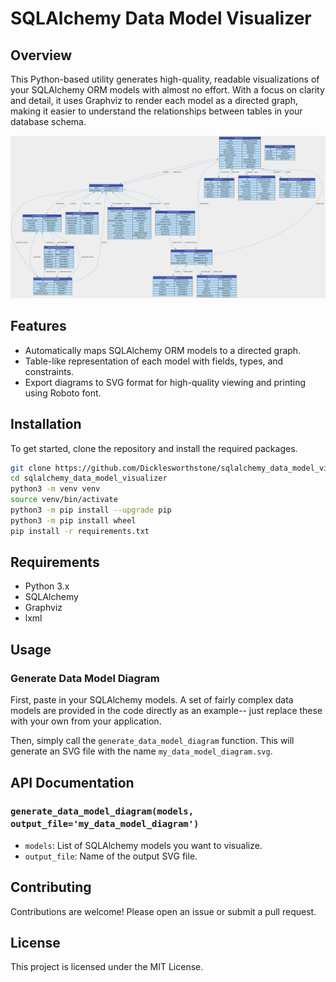 # SQLAlchemy Data Model Visualizer

## Overview

This Python-based utility generates high-quality, readable visualizations of your SQLAlchemy ORM models with almost no effort. With a focus on clarity and detail, it uses Graphviz to render each model as a directed graph, making it easier to understand the relationships between tables in your database schema.

![Example Data Model Diagram](https://raw.githubusercontent.com/Dicklesworthstone/sqlalchemy_data_model_visualizer/main/my_interactive_data_model_diagram.svg)

## Features

- Automatically maps SQLAlchemy ORM models to a directed graph.
- Table-like representation of each model with fields, types, and constraints.
- Export diagrams to SVG format for high-quality viewing and printing using Roboto font. 

## Installation

To get started, clone the repository and install the required packages.

```bash
git clone https://github.com/Dicklesworthstone/sqlalchemy_data_model_visualizer.git
cd sqlalchemy_data_model_visualizer
python3 -m venv venv
source venv/bin/activate
python3 -m pip install --upgrade pip
python3 -m pip install wheel
pip install -r requirements.txt
```

## Requirements

- Python 3.x
- SQLAlchemy
- Graphviz
- lxml

## Usage

### Generate Data Model Diagram

First, paste in your SQLAlchemy models. A set of fairly complex data models are provided in the code directly as an example-- just replace these with your own from your application.

Then, simply call the `generate_data_model_diagram` function. This will generate an SVG file with the name `my_data_model_diagram.svg`.

## API Documentation

### `generate_data_model_diagram(models, output_file='my_data_model_diagram')`

- `models`: List of SQLAlchemy models you want to visualize.
- `output_file`: Name of the output SVG file.

## Contributing

Contributions are welcome! Please open an issue or submit a pull request.

## License

This project is licensed under the MIT License.
